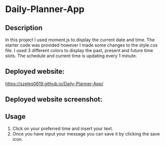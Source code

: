 # Daily-Planner-App

## Description

In this project I used moment.js to display the current date and time. The starter code was provided however I made some changes to the style.css file. I used 3 different colors to display the past, present and future time slots. The schedule and current time is updating every 1 minute.

## Deployed website:

https://szeles0619.github.io/Daily-Planner-App/

## Deployed website screenshot:



## Usage

1. Click on your preferred time and insert your text.
2. Once you have input your message you can save it by clicking the save icon.